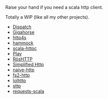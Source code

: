 Raise your hand if you need a scala http client.

Totally a WIP (like all my other projects).

- [Dispatch](https://github.com/dispatch/reboot)
- [Gigahorse](https://github.com/eed3si9n/gigahorse)
- [http4s](https://github.com/http4s/http4s)
- [hammock](https://github.com/pepegar/hammock)
- [scala-httpc](https://github.com/amrhassan/scala-httpc)
- [Play](https://www.playframework.com/documentation/2.5.x/ScalaWS)
- [RösHTTP](https://github.com/hmil/RosHTTP)
- [Simplified Http](https://github.com/scalaj/scalaj-http)
- [naive-http](https://github.com/timt/naive-http)
- [fs2-http](https://github.com/Spinoco/fs2-http)
- [lolhttp](https://github.com/criteo/lolhttp)
- [sttp](https://github.com/softwaremill/sttp)
- [requests-scala](https://github.com/lihaoyi/requests-scala)